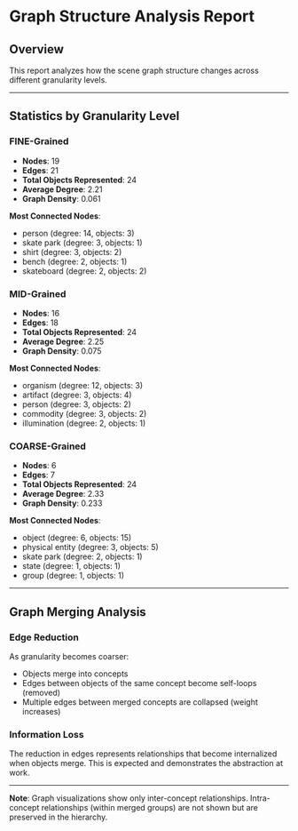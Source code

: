 # Graph Structure Analysis Report

## Overview

This report analyzes how the scene graph structure changes across different granularity levels.

---

## Statistics by Granularity Level

### FINE-Grained

- **Nodes**: 19
- **Edges**: 21
- **Total Objects Represented**: 24
- **Average Degree**: 2.21
- **Graph Density**: 0.061

**Most Connected Nodes**:
- person (degree: 14, objects: 3)
- skate park (degree: 3, objects: 1)
- shirt (degree: 3, objects: 2)
- bench (degree: 2, objects: 1)
- skateboard (degree: 2, objects: 2)

### MID-Grained

- **Nodes**: 16
- **Edges**: 18
- **Total Objects Represented**: 24
- **Average Degree**: 2.25
- **Graph Density**: 0.075

**Most Connected Nodes**:
- organism (degree: 12, objects: 3)
- artifact (degree: 3, objects: 4)
- person (degree: 3, objects: 2)
- commodity (degree: 3, objects: 2)
- illumination (degree: 2, objects: 1)

### COARSE-Grained

- **Nodes**: 6
- **Edges**: 7
- **Total Objects Represented**: 24
- **Average Degree**: 2.33
- **Graph Density**: 0.233

**Most Connected Nodes**:
- object (degree: 6, objects: 15)
- physical entity (degree: 3, objects: 5)
- skate park (degree: 2, objects: 1)
- state (degree: 1, objects: 1)
- group (degree: 1, objects: 1)

---

## Graph Merging Analysis

### Edge Reduction

As granularity becomes coarser:
- Objects merge into concepts
- Edges between objects of the same concept become self-loops (removed)
- Multiple edges between merged concepts are collapsed (weight increases)

### Information Loss

The reduction in edges represents relationships that become internalized when objects merge.
This is expected and demonstrates the abstraction at work.

---

**Note**: Graph visualizations show only inter-concept relationships.
Intra-concept relationships (within merged groups) are not shown but are preserved in the hierarchy.
